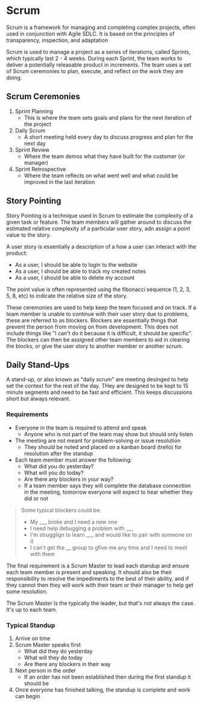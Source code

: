 # Scrum

Scrum is a framework for managing and completing complex projects, often used in conjunction with Agile SDLC. It is based on the principles of transparency, inspection, and adaptation

Scrum is used to manage a project as a series of iterations, called Sprints, which typically last 2 - 4 weeks. During each Sprint, the team works to deliver a potentially releasable product in increments. The team uses a set of Scrum ceremonies to plan, execute, and reflect on the work they are doing.

## Scrum Ceremonies

1. Sprint Planning
    - This is where the team sets goals and plans for the next iteration of the project
2. Daily Scrum
    - A short meeting held every day to discuss progress and plan for the next day
3. Sprint Review
    - Where the team demos what they have built for the customer (or manager)
4. Sprint Retrospective
    - Where the team reflects on what went well and what could be improved in the last iteration

## Story Pointing

Story Pointing is a technique used in Scrum to estimate the complexity of a given task or feature. The team members will gather around to discuss the estimated relative complexity of a particular user story, adn assign a point value to the story.

A user story is essentially a description of a how a user can interact with the product:

- As a user, I should be able to login to the website
- As a user, I should be able to track my created notes
- As a user, I should be able to delete my account

The point value is often represented using the fibonacci sequence (1, 2, 3, 5, 8, etc) to indicate the relative size of the story.

These ceremonies are used to help keep the team focused and on track. If a team member is unable to continue with their user story due to problems, these are referred to as blockers. Blockers are essentially things that prevent the person from moving on from development. This does not include things like "I can't do it because it is difficult, it should be specific". The blockers can then be assigned other team members to aid in clearing the blocks, or give the user story to another member or another scrum.

## Daily Stand-Ups

A stand-up, or also known as "daily scrum" are meeting desinged to help set the context for the rest of the day. THey are designed to be kept to 15 minute segments and need to be fast and efficient. This keeps discussions short but always relevant.

### Requirements

- Everyone in the team is required to attend and speak
    - Anyone who is not part of the team may show but should only listen
- The meeting are not meant for problem-solving or issue resolution
    - They should be noted and placed on a kanban board (trello) for resolution after the standup
- Each team member must answer the following:
    - What did you do yesterday?
    - What will you do today?
    - Are there any blockers in your way?
    - If a team member says they will complete the database connection in the meeting, tomorrow everyone will expect to hear whether they did or not

> Some typical blockers could be:
> - My ___ broke and I need a new one
> - I need help debugging a problem with ___
> - I'm strugglign to learn ___ and would like to pair with someone on it
> - I can't get the __ group to gfive me any time and I need to meet with them

The final requirement is a Scrum Master to lead each standup and ensure each team member is present and speaking. It should also be their responsibility to resolve the impediments to the best of their ability, and if they cannot then they will work with their team or their manager to help get some resolution.

The Scrum Master is the typically the leader, but that's not always the case. It's up to each team.

### Typical Standup

1. Arrive on time
2. Scrum Master speaks first
    - What did they do yesterday
    - What will they do today
    - Are there any blockers in their way
3. Next person in the order
    - If an order has not been established then during the first standup it should be
4. Once everyone has finished talking, the standup is complete and work can begin